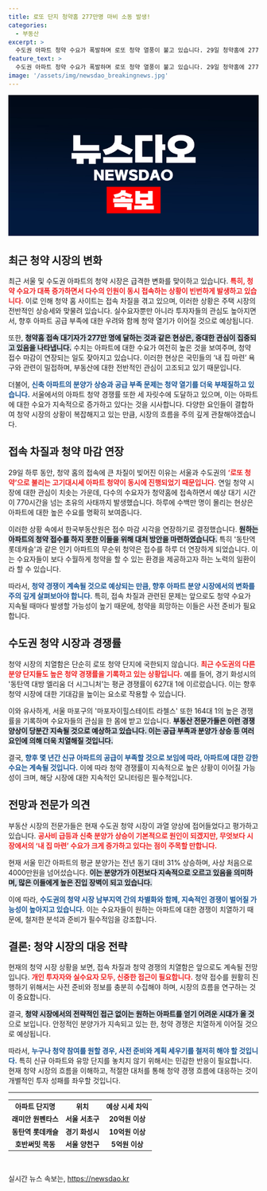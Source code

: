 ```yaml
---
title: 로또 단지 청약홈 277만명 마비 소동 발생!
categories:
  - 부동산
excerpt: >
  수도권 아파트 청약 수요가 폭발하며 로또 청약 열풍이 불고 있습니다. 29일 청약홈에 277만 명이 몰리자 사이트는 다운됐고, 청약 접수가 연장됐습니다. 분양가 급등과 공급 부족 우려로 경쟁이 치열해질 전망입니다.
feature_text: >
  수도권 아파트 청약 수요가 폭발하며 로또 청약 열풍이 불고 있습니다. 29일 청약홈에 277만 명이 몰리자 사이트는 다운됐고, 청약 접수가 연장됐습니다. 분양가 급등과 공급 부족 우려로 경쟁이 치열해질 전망입니다.
image: '/assets/img/newsdao_breakingnews.jpg'
---
```


<p><img src="/assets/img/newsdao_breakingnews.jpg" alt="firstkoreanews 속보" /></p>

<h2 data-ke-size="size26">최근 청약 시장의 변화</h2>

<p data-ke-size="size16">최근 서울 및 수도권 아파트의 청약 시장은 급격한 변화를 맞이하고 있습니다. <b><span style="color: #ee2323;">특히, 청약 수요가 대폭 증가하면서 다수의 인원이 동시 접속하는 상황이 빈번하게 발생하고 있습니다.</span></b> 이로 인해 청약 홈 사이트는 접속 차질을 겪고 있으며, 이러한 상황은 주택 시장의 전반적인 상승세와 맞물려 있습니다. 실수요자뿐만 아니라 투자자들의 관심도 높아지면서, 향후 아파트 공급 부족에 대한 우려와 함께 청약 열기가 이어질 것으로 예상됩니다. </p>

<p data-ke-size="size16">또한, <b><span style="background-color: #21538527;">청약홈 접속 대기자가 277만 명에 달하는 것과 같은 현상은, 중대한 관심이 집중되고 있음을 나타냅니다.</span></b> 수치는 아파트에 대한 수요가 여전히 높은 것을 보여주며, 청약 접수 마감이 연장되는 일도 잦아지고 있습니다. 이러한 현상은 국민들의 ‘내 집 마련’ 욕구와 관련이 밀접하며, 부동산에 대한 전반적인 관심이 고조되고 있기 때문입니다.</p>

<p data-ke-size="size16">더불어, <b><span style="color: #1a5490;">신축 아파트의 분양가 상승과 공급 부족 문제는 청약 열기를 더욱 부채질하고 있습니다.</span></b> 서울에서의 아파트 청약 경쟁률 또한 세 자릿수에 도달하고 있으며, 이는 아파트에 대한 수요가 지속적으로 증가하고 있다는 것을 시사합니다. 다양한 요인들이 결합하여 청약 시장의 상황이 복잡해지고 있는 만큼, 시장의 흐름을 주의 깊게 관찰해야겠습니다.</p>

<h2 data-ke-size="size26">접속 차질과 청약 마감 연장</h2>

<p data-ke-size="size16">29일 하루 동안, 청약 홈의 접속에 큰 차질이 빚어진 이유는 서울과 수도권의 <b><span style="color: #ee2323;">‘로또 청약’으로 불리는 고기대시세 아파트 청약이 동시에 진행되었기 때문입니다.</span></b> 연일 청약 시장에 대한 관심이 치솟는 가운데, 다수의 수요자가 청약홈에 접속하면서 예상 대기 시간이 770시간을 넘는 초유의 사태까지 발생했습니다. 하루에 수백만 명이 몰리는 현상은 아파트에 대한 높은 수요를 명확히 보여줍니다.</p>

<p data-ke-size="size16">이러한 상황 속에서 한국부동산원은 접수 마감 시각을 연장하기로 결정했습니다. <b><span style="background-color: #21538527;">원하는 아파트의 청약 접수를 하지 못한 이들을 위해 대처 방안을 마련하였습니다.</span></b> 특히 '동탄역 롯데캐슬'과 같은 인기 아파트의 무순위 청약은 접수를 하루 더 연장하게 되었습니다. 이는 수요자들이 보다 수월하게 청약을 할 수 있는 환경을 제공하고자 하는 노력의 일환이라 할 수 있습니다.</p>

<p data-ke-size="size16">따라서, <b><span style="color: #1a5490;">청약 경쟁이 계속될 것으로 예상되는 만큼, 향후 아파트 분양 시장에서의 변화를 주의 깊게 살펴보아야 합니다.</span></b> 특히, 접속 차질과 관련된 문제는 앞으로도 청약 수요가 지속될 때마다 발생할 가능성이 높기 때문에, 청약을 희망하는 이들은 사전 준비가 필요합니다.</p>

<h2 data-ke-size="size26">수도권 청약 시장과 경쟁률</h2>

<p data-ke-size="size16">청약 시장의 치열함은 단순히 로또 청약 단지에 국한되지 않습니다. <b><span style="color: #ee2323;">최근 수도권의 다른 분양 단지들도 높은 청약 경쟁률을 기록하고 있는 상황입니다.</span></b> 예를 들어, 경기 화성시의 '동탄역 대방 엘리움 더 시그니처'는 평균 경쟁률이 627대 1에 이르렀습니다. 이는 향후 청약 시장에 대한 기대감을 높이는 요소로 작용할 수 있습니다.</p>

<p data-ke-size="size16">이와 유사하게, 서울 마포구의 '마포자이힐스테이트 라첼스' 또한 164대 1의 높은 경쟁률을 기록하며 수요자들의 관심을 한 몸에 받고 있습니다. <b><span style="background-color: #21538527;">부동산 전문가들은 이런 경쟁 양상이 당분간 지속될 것으로 예상하고 있습니다. 이는 공급 부족과 분양가 상승 등 여러 요인에 의해 더욱 치열해질 것입니다.</span></b></p>

<p data-ke-size="size16">결국, <b><span style="color: #1a5490;">향후 몇 년간 신규 아파트의 공급이 부족할 것으로 보임에 따라, 아파트에 대한 강한 수요는 계속될 것입니다.</span></b> 이에 따라 청약 경쟁률이 지속적으로 높은 상황이 이어질 가능성이 크며, 해당 시장에 대한 지속적인 모니터링은 필수적입니다.</p>

<h2 data-ke-size="size26">전망과 전문가 의견</h2>

<p data-ke-size="size16">부동산 시장의 전문가들은 현재 수도권 청약 시장이 과열 양상에 접어들었다고 평가하고 있습니다. <b><span style="color: #ee2323;">공사비 급등과 신축 분양가 상승이 기본적으로 원인이 되겠지만, 무엇보다 시장에서의 ‘내 집 마련’ 수요가 크게 증가하고 있다는 점이 주목할 만합니다.</span></b></p>

<p data-ke-size="size16">현재 서울 민간 아파트의 평균 분양가는 전년 동기 대비 31% 상승하며, 사상 처음으로 4000만원을 넘어섰습니다. <b><span style="background-color: #21538527;">이는 분양가가 이전보다 지속적으로 오르고 있음을 의미하며, 많은 이들에게 높은 진입 장벽이 되고 있습니다.</span></b></p>

<p data-ke-size="size16">이에 따라, <b><span style="color: #1a5490;">수도권의 청약 시장 남부지역 간의 차별화와 함께, 지속적인 경쟁이 벌어질 가능성이 높아지고 있습니다.</span></b> 이는 수요자들이 원하는 아파트에 대한 경쟁이 치열하기 때문에, 철저한 분석과 준비가 필수적임을 강조합니다.</p>

<h2 data-ke-size="size26">결론: 청약 시장의 대응 전략</h2>

<p data-ke-size="size16">현재의 청약 시장 상황을 보면, 접속 차질과 청약 경쟁의 치열함은 앞으로도 계속될 전망입니다. <b><span style="color: #ee2323;">개인 투자자와 실수요자 모두, 신중한 접근이 필요합니다.</span></b> 청약 접수를 원활히 진행하기 위해서는 사전 준비와 정보를 충분히 수집해야 하며, 시장의 흐름을 연구하는 것이 중요합니다.</p>

<p data-ke-size="size16">결국, <b><span style="background-color: #21538527;">청약 시장에서의 전략적인 접근 없이는 원하는 아파트를 얻기 어려운 시대가 올 것</span></b>으로 보입니다. 안정적인 분양가가 지속되고 있는 한, 청약 경쟁은 치열하게 이어질 것으로 예상됩니다.</p>

<p data-ke-size="size16">따라서, <b><span style="color: #1a5490;">누구나 청약 참여를 원할 경우, 사전 준비와 계획 세우기를 철저히 해야 할 것입니다.</span></b> 특히 신규 아파트와 유망 단지를 놓치지 않기 위해서는 민감한 반응이 필요합니다. 현재 청약 시장의 흐름을 이해하고, 적절한 대처를 통해 청약 경쟁 흐름에 대응하는 것이 개별적인 투자 성패를 좌우할 것입니다.</p>

<hr>

<table style="width: 100%; border-collapse: collapse;">
<tbody>
<tr>
<td style="text-align: center; height: 17px;"><b>아파트 단지명</b></td>
<td style="text-align: center; height: 17px;"><b>위치</b></td>
<td style="text-align: center; height: 17px;"><b>예상 시세 차익</b></td>
</tr>
<tr>
<td style="text-align: center; height: 17px;"><b>래미안 원펜타스</b></td>
<td style="text-align: center; height: 17px;"><b>서울 서초구</b></td>
<td style="text-align: center; height: 17px;"><b>20억원 이상</b></td>
</tr>
<tr>
<td style="text-align: center; height: 17px;"><b>동탄역 롯데캐슬</b></td>
<td style="text-align: center; height: 17px;"><b>경기 화성시</b></td>
<td style="text-align: center; height: 17px;"><b>10억원 이상</b></td>
</tr>
<tr>
<td style="text-align: center; height: 17px;"><b>호반써밋 목동</b></td>
<td style="text-align: center; height: 17px;"><b>서울 양천구</b></td>
<td style="text-align: center; height: 17px;"><b>5억원 이상</b></td>
</tr>
</tbody>
</table>

<p data-ke-size="size16">&nbsp;</p>
실시간 뉴스 속보는, <a href="https://newsdao.kr" rel="dofollow">https://newsdao.kr</a>


